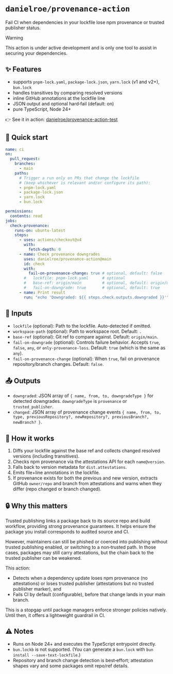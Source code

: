 # `danielroe/provenance-action`

Fail CI when dependencies in your lockfile lose npm provenance or trusted publisher status.

> [!WARNING]
> This action is under active development and is only one tool to assist in securing your dependencies.

## ✨ Features
- supports `pnpm-lock.yaml`, `package-lock.json`, `yarn.lock` (v1 and v2+), `bun.lock`
- handles transitives by comparing resolved versions
- inline GitHub annotations at the lockfile line
- JSON output and optional hard‑fail (default: on)
- pure TypeScript, Node 24+

👉 See it in action: [danielroe/provenance-action-test](https://github.com/danielroe/provenance-action-test)

## 🚀 Quick start
```yaml
name: ci
on:
  pull_request:
    branches:
      - main
    paths:
      # Trigger a run only on PRs that change the lockfile
      # (keep whichever is relevant and/or configure its path):
      - pnpm-lock.yaml
      - package-lock.json
      - yarn.lock
      - bun.lock

permissions:
  contents: read
jobs:
  check-provenance:
    runs-on: ubuntu-latest
    steps:
      - uses: actions/checkout@v4
        with:
          fetch-depth: 0
      - name: Check provenance downgrades
        uses: danielroe/provenance-action@main
        id: check
        with:
          fail-on-provenance-change: true # optional, default: false
        #   lockfile: pnpm-lock.yaml      # optional
        #   base-ref: origin/main         # optional, default: origin/main
        #   fail-on-downgrade: true       # optional, default: true
      - name: Print result
        run: "echo 'Downgraded: ${{ steps.check.outputs.downgraded }}'"
```

## 🔧 Inputs
- `lockfile` (optional): Path to the lockfile. Auto-detected if omitted.
- `workspace-path` (optional): Path to workspace root. Default: `.`
- `base-ref` (optional): Git ref to compare against. Default: `origin/main`.
- `fail-on-downgrade` (optional): Controls failure behavior. Accepts `true`, `false`, `any`, or `only-provenance-loss`. Default: `true` (which is the same as `any`).
- `fail-on-provenance-change` (optional): When `true`, fail on provenance repository/branch changes. Default: `false`.

## 📤 Outputs
- `downgraded`: JSON array of `{ name, from, to, downgradeType }` for detected downgrades. `downgradeType` is `provenance` or `trusted_publisher`.
- `changed`: JSON array of provenance change events `{ name, from, to, type, previousRepository?, newRepository?, previousBranch?, newBranch? }`.

## 🧠 How it works
1. Diffs your lockfile against the base ref and collects changed resolved versions (including transitives).
2. Checks npm provenance via the attestations API for each `name@version`.
3. Falls back to version metadata for `dist.attestations`.
4. Emits file+line annotations in the lockfile.
5. If provenance exists for both the previous and new version, extracts GitHub `owner/repo` and branch from attestations and warns when they differ (repo changed or branch changed).

## 🔒 Why this matters
Trusted publishing links a package back to its source repo and build workflow, providing strong provenance guarantees. It helps ensure the package you install corresponds to audited source and CI.

However, maintainers can still be phished or coerced into publishing without trusted publishing enabled, or switching to a non‑trusted path. In those cases, packages may still carry attestations, but the chain back to the trusted publisher can be weakened.

This action:
- Detects when a dependency update loses npm provenance (no attestations) or loses trusted publisher (attestations but no trusted publisher marker), and
- Fails CI by default (configurable), before that change lands in your main branch.

This is a stopgap until package managers enforce stronger policies natively. Until then, it offers a lightweight guardrail in CI.

## ⚠️ Notes
- Runs on Node 24+ and executes the TypeScript entrypoint directly.
- `bun.lockb` is not supported. (You can generate a `bun.lock` with `bun install --save-text-lockfile`.)
- Repository and branch change detection is best‑effort; attestation shapes vary and some packages omit repo/ref details.
